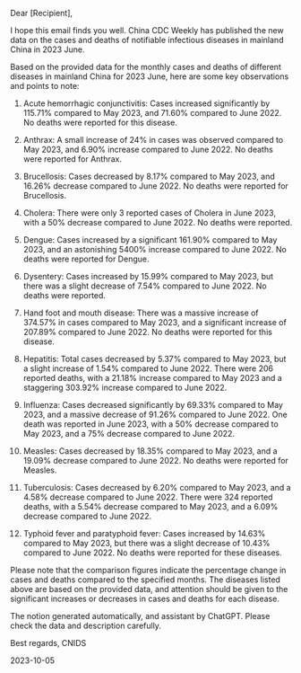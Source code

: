 Dear [Recipient],

I hope this email finds you well. China CDC Weekly has published the new data on the cases and deaths of notifiable infectious diseases in mainland China in 2023 June.

Based on the provided data for the monthly cases and deaths of different diseases in mainland China for 2023 June, here are some key observations and points to note:

1. Acute hemorrhagic conjunctivitis: Cases increased significantly by 115.71% compared to May 2023, and 71.60% compared to June 2022. No deaths were reported for this disease.

2. Anthrax: A small increase of 24% in cases was observed compared to May 2023, and 6.90% increase compared to June 2022. No deaths were reported for Anthrax.

3. Brucellosis: Cases decreased by 8.17% compared to May 2023, and 16.26% decrease compared to June 2022. No deaths were reported for Brucellosis.

4. Cholera: There were only 3 reported cases of Cholera in June 2023, with a 50% decrease compared to June 2022. No deaths were reported.

5. Dengue: Cases increased by a significant 161.90% compared to May 2023, and an astonishing 5400% increase compared to June 2022. No deaths were reported for Dengue.

6. Dysentery: Cases increased by 15.99% compared to May 2023, but there was a slight decrease of 7.54% compared to June 2022. No deaths were reported.

7. Hand foot and mouth disease: There was a massive increase of 374.57% in cases compared to May 2023, and a significant increase of 207.89% compared to June 2022. No deaths were reported for this disease.

8. Hepatitis: Total cases decreased by 5.37% compared to May 2023, but a slight increase of 1.54% compared to June 2022. There were 206 reported deaths, with a 21.18% increase compared to May 2023 and a staggering 303.92% increase compared to June 2022.

9. Influenza: Cases decreased significantly by 69.33% compared to May 2023, and a massive decrease of 91.26% compared to June 2022. One death was reported in June 2023, with a 50% decrease compared to May 2023, and a 75% decrease compared to June 2022.

10. Measles: Cases decreased by 18.35% compared to May 2023, and a 19.09% decrease compared to June 2022. No deaths were reported for Measles.

11. Tuberculosis: Cases decreased by 6.20% compared to May 2023, and a 4.58% decrease compared to June 2022. There were 324 reported deaths, with a 5.54% decrease compared to May 2023, and a 6.09% decrease compared to June 2022.

12. Typhoid fever and paratyphoid fever: Cases increased by 14.63% compared to May 2023, but there was a slight decrease of 10.43% compared to June 2022. No deaths were reported for these diseases.

Please note that the comparison figures indicate the percentage change in cases and deaths compared to the specified months. The diseases listed above are based on the provided data, and attention should be given to the significant increases or decreases in cases and deaths for each disease.

The notion generated automatically, and assistant by ChatGPT. Please check the data and description carefully.

Best regards,
 CNIDS

2023-10-05

